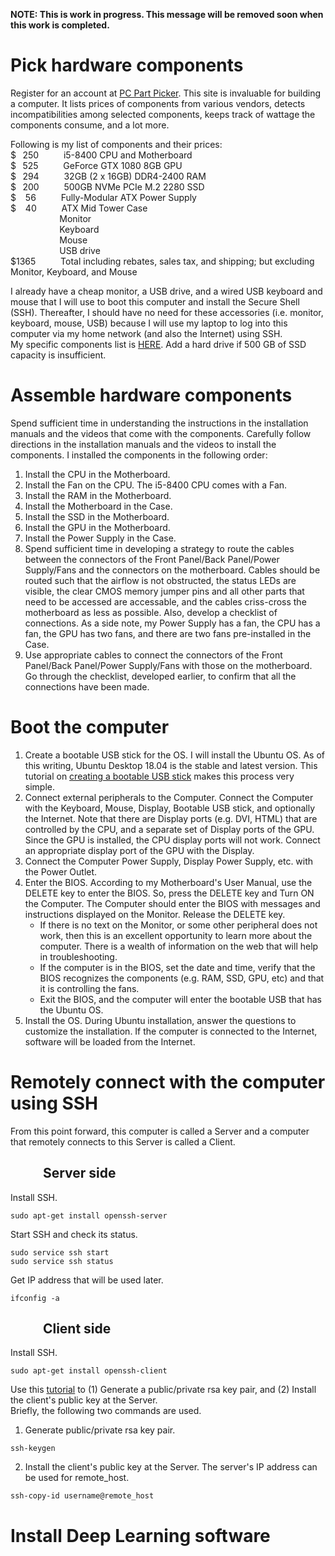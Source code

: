 **NOTE: This is work in progress. This message will be removed soon when this work is completed.**   
<!-- vim-markdown-toc GFM -->


<!-- vim-markdown-toc -->
# Pick hardware components
Register for an account at <a href="https://pcpartpicker.com" target="_blank">PC Part Picker</a>. This site is invaluable for building a computer. It lists prices of components from various vendors, detects incompatibilities among selected components, keeps track of wattage the components consume, and a lot more.  

Following is my list of components and their prices:   
$ &thinsp; 250 &emsp; &emsp; i5-8400 CPU and Motherboard   
$ &thinsp; 525 &emsp; &emsp; GeForce GTX 1080 8GB GPU   
$ &thinsp; 294 &emsp; &emsp; 32GB (2 x 16GB) DDR4-2400 RAM   
$ &thinsp; 200 &emsp; &emsp; 500GB NVMe PCIe M.2 2280 SSD   
$ &ensp; 56 &emsp; &emsp; Fully-Modular ATX Power Supply   
$ &ensp; 40 &emsp; &emsp; ATX Mid Tower Case   
&emsp; &emsp; &emsp;  &emsp; &thinsp;  Monitor   
&emsp; &emsp; &emsp;  &emsp; &thinsp;  Keyboard   
&emsp; &emsp; &emsp;  &emsp; &thinsp;  Mouse   
&emsp; &emsp; &emsp;  &emsp; &thinsp;  USB drive   
$1365 &emsp; &emsp; Total including rebates, sales tax, and shipping; but excluding Monitor, Keyboard, and Mouse  

I already have a cheap monitor, a USB drive, and a wired USB keyboard and mouse that I will use to boot this computer and install the Secure Shell (SSH). Thereafter, I should have no need for these accessories (i.e. monitor, keyboard, mouse, USB) because I will use my laptop to log into this computer via my home network (and also the Internet) using SSH.   
My specific components list is <a href="https://pcpartpicker.com/user/vink9482/saved/M6WxYJ" target="_blank">HERE</a>. Add a hard drive if 500 GB of SSD capacity is insufficient.
# Assemble hardware components
Spend sufficient time in understanding the instructions in the installation manuals and the videos that come with the components. Carefully follow directions in the installation manuals and the videos to install the components. I installed the components in the following order:   
1. Install the CPU in the Motherboard.
1. Install the Fan on the CPU. The i5-8400 CPU comes with a Fan.
1. Install the RAM in the Motherboard.
1. Install the Motherboard in the Case. 
1. Install the SSD in the Motherboard.
1. Install the GPU in the Motherboard.
1. Install the Power Supply in the Case.
1. Spend sufficient time in developing a strategy to route the cables between the connectors of the Front Panel/Back Panel/Power Supply/Fans and the connectors on the motherboard. Cables should be routed such that the airflow is not obstructed, the status LEDs are visible, the clear CMOS memory jumper pins and all other parts that need to be accessed are accessable, and the cables criss-cross the motherboard as less as possible. Also, develop a checklist of connections. As a side note, my Power Supply has a fan, the CPU has a fan, the GPU has two fans, and there are two fans pre-installed in the Case.
1. Use appropriate cables to connect the connectors of the Front Panel/Back Panel/Power Supply/Fans with those on the motherboard. Go through the checklist, developed earlier, to confirm that all the connections have been made.
# Boot the computer 
1. Create a bootable USB stick for the OS. I will install the Ubuntu OS. As of this writing, Ubuntu Desktop 18.04 is the stable and latest version. This tutorial on <a href="https://tutorials.ubuntu.com/tutorial/tutorial-create-a-usb-stick-on-ubuntu#0" target="_blank">creating a bootable USB stick</a> makes this process very simple.
1. Connect external peripherals to the Computer. Connect the Computer with the Keyboard, Mouse, Display, Bootable USB stick, and optionally the Internet. Note that there are Display ports (e.g. DVI, HTML) that are controlled by the CPU, and a separate set of Display ports of the GPU. Since the GPU is installed, the CPU display ports will not work. Connect an appropriate display port of the GPU with the Display.
1. Connect the Computer Power Supply, Display Power Supply, etc. with the Power Outlet.
1. Enter the BIOS. According to my Motherboard's User Manual, use the DELETE key to enter the BIOS. So, press the DELETE key and Turn ON the Computer. The Computer should enter the BIOS with messages and instructions displayed on the Monitor. Release the DELETE key. 
   * If there is no text on the Monitor, or some other peripheral does not work, then this is an excellent opportunity to learn more about the computer. There is a wealth of information on the web that will help in troubleshooting.
   * If the computer is in the BIOS, set the date and time, verify that the BIOS recognizes the components (e.g. RAM, SSD, GPU, etc) and that it is controlling the fans.  
   * Exit the BIOS, and the computer will enter the bootable USB that has the Ubuntu OS.
1. Install the OS. During Ubuntu installation, answer the questions to customize the installation. If the computer is connected to the Internet, software will be loaded from the Internet.
# Remotely connect with the computer using SSH
From this point forward, this computer is called a Server and a computer that remotely connects to this Server is called a Client.
## &emsp; &emsp; Server side
Install SSH.
```
sudo apt-get install openssh-server
```
Start SSH and check its status.
```
sudo service ssh start
sudo service ssh status
```
Get IP address that will be used later.
```
ifconfig -a
```
## &emsp; &emsp; Client side
Install SSH.
```
sudo apt-get install openssh-client
```
Use this <a href="https://www.digitalocean.com/community/tutorials/how-to-set-up-ssh-keys-on-ubuntu-1804" target="_blank">tutorial</a> to (1) Generate a public/private rsa key pair, and (2) Install the client's public key at the Server.   
Briefly, the following two commands are used.  
1. Generate public/private rsa key pair.
```
ssh-keygen
```
2. Install the client's public key at the Server. The server's IP address can be used for remote_host.
```
ssh-copy-id username@remote_host
```
# Install Deep Learning software

 
